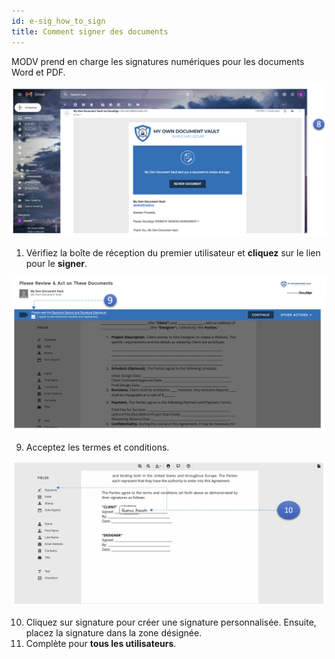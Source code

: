 ```yaml
---
id: e-sig_how_to_sign
title: Comment signer des documents
---
```


MODV prend en charge les signatures numériques pour les documents Word et PDF.

![upload](../static/img/inbox.png)

1. Vérifiez la boîte de réception du premier utilisateur et **cliquez** sur le lien pour le **signer**.

![upload](../static/img/sign_terms.png)

9.  Acceptez les termes et conditions.

![upload](../static/img/sign_signature.png)

10. Cliquez sur signature pour créer une signature personnalisée. Ensuite, placez la signature dans la zone désignée.
11. Complète pour **tous les utilisateurs**.
